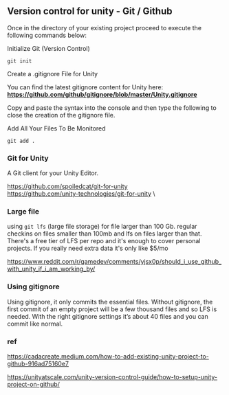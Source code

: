 ## Version control for unity - Git / Github

Once in the directory of your existing project proceed to execute the following commands below:

Initialize Git (Version Control)
```
git init
```
Create a .gitignore File for Unity

You can find the latest gitignore content for Unity here:  **https://github.com/github/gitignore/blob/master/Unity.gitignore**

Copy and paste the syntax into the console and then type the following to close the creation of the gitignore file.

Add All Your Files To Be Monitored
```
git add .
```


### Git for Unity
A Git client for your Unity Editor. 

https://github.com/spoiledcat/git-for-unity \
https://github.com/unity-technologies/git-for-unity \


### Large file
using `git lfs` (large file storage) for file larger than 100 Gb.  regular checkins on files smaller than 100mb and lfs on files larger than that. There's a free tier of LFS per repo and it's enough to cover personal projects. If you really need extra data it's only like $5/mo

https://www.reddit.com/r/gamedev/comments/yjsx0p/should_i_use_github_with_unity_if_i_am_working_by/


### Using gitignore
Using gitignore, it only commits the essential files. Without gitignore, the first commit of an empty project will be a few thousand files and so LFS is needed. With the right gitignore settings it’s about 40 files and you can commit like normal. 


### ref 

https://cadacreate.medium.com/how-to-add-existing-unity-project-to-github-916ad75160e7

https://unityatscale.com/unity-version-control-guide/how-to-setup-unity-project-on-github/

